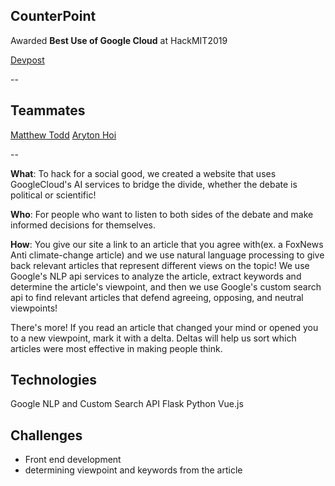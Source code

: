 ## CounterPoint

Awarded **Best Use of Google Cloud** at HackMIT2019

[Devpost](https://devpost.com/software/hackmit2019)

--

## Teammates
[Matthew Todd](https://github.com/matttodd)
[Aryton Hoi](https://github.com/arytonhoi)

-- 

**What**: To hack for a social good, we created a website that uses GoogleCloud's AI services to bridge the divide, whether the debate is political or scientific! 

**Who**: For people who want to listen to both sides of the debate and make informed decisions for themselves.

**How**: You give our site a link to an article that you agree with(ex. a FoxNews Anti climate-change article) and we use natural language processing to give back relevant articles that represent different views on the topic! We use Google's NLP api services to analyze the article, extract keywords and determine the article's viewpoint, and then we use Google's custom search api to find relevant articles that defend agreeing, opposing, and neutral viewpoints!

There's more! If you read an article that changed your mind or opened you to a new viewpoint, mark it with a delta. Deltas will help us sort which articles were most effective in making people think.

 ## Technologies
Google NLP and Custom Search API
Flask
Python
Vue.js

## Challenges
- Front end development
- determining viewpoint and keywords from the article
